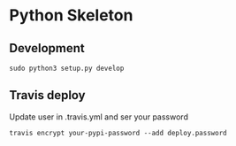 # Python Skeleton


## Development
```
sudo python3 setup.py develop
```

## Travis deploy
Update user in .travis.yml and ser your password
```
travis encrypt your-pypi-password --add deploy.password
```
